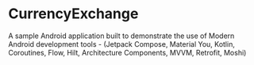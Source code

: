 # CurrencyExchange
A sample Android application built to demonstrate the use of Modern Android development tools - (Jetpack Compose, Material You, Kotlin, Coroutines, Flow, Hilt, Architecture Components, MVVM, Retrofit, Moshi)
